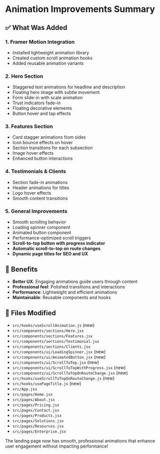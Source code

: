 # Animation Improvements Summary

## ✅ What Was Added

### 1. **Framer Motion Integration**

- Installed lightweight animation library
- Created custom scroll animation hooks
- Added reusable animation variants

### 2. **Hero Section**

- Staggered text animations for headline and description
- Floating hero image with subtle movement
- Form slide-in with scale animation
- Trust indicators fade-in
- Floating decorative elements
- Button hover and tap effects

### 3. **Features Section**

- Card stagger animations from sides
- Icon bounce effects on hover
- Section transitions for each subsection
- Image hover effects
- Enhanced button interactions

### 4. **Testimonials & Clients**

- Section fade-in animations
- Header animations for titles
- Logo hover effects
- Smooth content transitions

### 5. **General Improvements**

- Smooth scrolling behavior
- Loading spinner component
- Animated button component
- Performance-optimized scroll triggers
- **Scroll-to-top button with progress indicator**
- **Automatic scroll-to-top on route changes**
- **Dynamic page titles for SEO and UX**

## 🎯 Benefits

- **Better UX**: Engaging animations guide users through content
- **Professional feel**: Polished transitions and interactions
- **Performance**: Lightweight and efficient animations
- **Maintainable**: Reusable components and hooks

## 📁 Files Modified

- `src/hooks/useScrollAnimation.js` (new)
- `src/components/sections/Hero.jsx`
- `src/components/sections/Features.jsx`
- `src/components/sections/Testimonial.jsx`
- `src/components/sections/Clients.jsx`
- `src/components/ui/LoadingSpinner.jsx` (new)
- `src/components/ui/AnimatedButton.jsx` (new)
- `src/components/ui/ScrollToTop.jsx` (new)
- `src/components/ui/ScrollToTopWithProgress.jsx` (new)
- `src/components/ui/ScrollToTopOnRouteChange.jsx` (new)
- `src/hooks/useScrollToTopOnRouteChange.js` (new)
- `src/hooks/usePageTitle.js` (new)
- `src/App.jsx`
- `src/pages/Home.jsx`
- `src/pages/About.jsx`
- `src/pages/Pricing.jsx`
- `src/pages/Contact.jsx`
- `src/pages/Products.jsx`
- `src/pages/Solutions.jsx`
- `src/pages/Resources.jsx`
- `src/pages/Enterprise.jsx`

The landing page now has smooth, professional animations that enhance user engagement without impacting performance!
